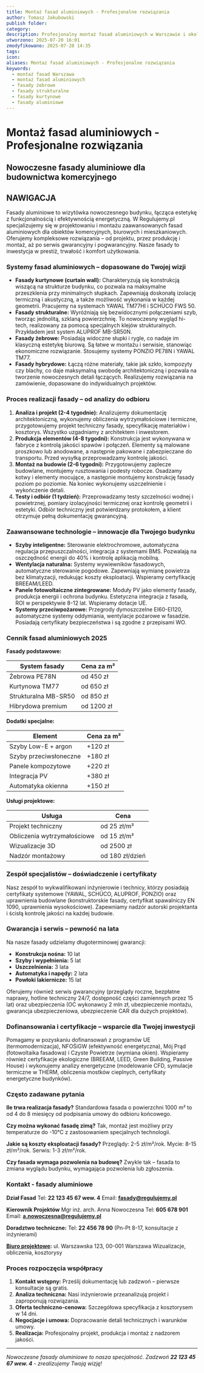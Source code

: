 ```yaml
---
title: Montaż fasad aluminiowych - Profesjonalne rozwiązania
author: Tomasz Jakubowski
publish folder:
category:
description: Profesjonalny montaż fasad aluminiowych w Warszawie i okolicach. Oferujemy fasady kurtynowe, strukturalne, żebrowe i hybrydowe. Kompleksowa realizacja od projektu po serwis.
utworzono: 2025-07-20 16:01
zmodyfikowano: 2025-07-28 14:35
tags:
icon:
aliases: Montaż fasad aluminiowych - Profesjonalne rozwiązania
keywords:
  - montaż fasad Warszawa
  - montaż fasad aluminiowych
  - fasady żebrowe
  - fasady strukturalne
  - fasady kurtynowe
  - fasady aluminiowe
---
```

# Montaż fasad aluminiowych - Profesjonalne rozwiązania

## Nowoczesne fasady aluminiowe dla budownictwa komercyjnego

## NAWIGACJA

Fasady aluminiowe to wizytówka nowoczesnego budynku, łącząca estetykę z funkcjonalnością i efektywnością energetyczną. W Regulujemy.pl specjalizujemy się w projektowaniu i montażu zaawansowanych fasad aluminiowych dla obiektów komercyjnych, biurowych i mieszkaniowych. Oferujemy kompleksowe rozwiązania – od projektu, przez produkcję i montaż, aż po serwis gwarancyjny i pogwarancyjny. Nasze fasady to inwestycja w prestiż, trwałość i komfort użytkowania.

### Systemy fasad aluminiowych – dopasowane do Twojej wizji

- **Fasady kurtynowe (curtain wall):** Charakteryzują się konstrukcją wiszącą na strukturze budynku, co pozwala na maksymalne przeszklenia przy minimalnych słupkach. Zapewniają doskonałą izolację termiczną i akustyczną, a także możliwość wykonania w każdej geometrii. Pracujemy na systemach YAWAL TM77HI i SCHÜCO FWS 50.
- **Fasady strukturalne:** Wyróżniają się bezwidocznymi połączeniami szyb, tworząc jednolitą, szklaną powierzchnię. To nowoczesny wygląd hi-tech, realizowany za pomocą specjalnych klejów strukturalnych. Przykładem jest system ALUPROF MB-SR50N.
- **Fasady żebrowe:** Posiadają widoczne słupki i rygle, co nadaje im klasyczną estetykę biurową. Są łatwe w montażu i serwisie, stanowiąc ekonomiczne rozwiązanie. Stosujemy systemy PONZIO PE78N i YAWAL TM77.
- **Fasady hybrydowe:** Łączą różne materiały, takie jak szkło, kompozyty czy blachy, co daje maksymalną swobodę architektoniczną i pozwala na tworzenie nowoczesnych detali łączących. Realizujemy rozwiązania na zamówienie, dopasowane do indywidualnych projektów.

### Proces realizacji fasady – od analizy do odbioru

1.  **Analiza i projekt (2-4 tygodnie):** Analizujemy dokumentację architektoniczną, wykonujemy obliczenia wytrzymałościowe i termiczne, przygotowujemy projekt techniczny fasady, specyfikację materiałów i kosztorys. Wszystko uzgadniamy z architektem i inwestorem.
2.  **Produkcja elementów (4-8 tygodni):** Konstrukcja jest wykonywana w fabryce z kontrolą jakości spawów i połączeń. Elementy są malowane proszkowo lub anodowane, a następnie pakowane i zabezpieczane do transportu. Przed wysyłką przeprowadzamy kontrolę jakości.
3.  **Montaż na budowie (2-6 tygodni):** Przygotowujemy zaplecze budowlane, montujemy rusztowania i podesty robocze. Osadzamy kotwy i elementy mocujące, a następnie montujemy konstrukcję fasady poziom po poziomie. Na koniec wykonujemy uszczelnienie i wykończenie detali.
4.  **Testy i odbiór (1 tydzień):** Przeprowadzamy testy szczelności wodnej i powietrznej, pomiary izolacyjności termicznej oraz kontrolę geometrii i estetyki. Odbiór techniczny jest potwierdzany protokołem, a klient otrzymuje pełną dokumentację gwarancyjną.

### Zaawansowane technologie – innowacje dla Twojego budynku

- **Szyby inteligentne:** Sterowanie elektrochromowe, automatyczna regulacja przepuszczalności, integracja z systemami BMS. Pozwalają na oszczędność energii do 40% i kontrolę aplikacją mobilną.
- **Wentylacja naturalna:** Systemy wywiewników fasadowych, automatyczne sterowanie pogodowe. Zapewniają wymianę powietrza bez klimatyzacji, redukując koszty eksploatacji. Wspieramy certyfikację BREEAM/LEED.
- **Panele fotowoltaiczne zintegrowane:** Moduły PV jako elementy fasady, produkcja energii i ochrona budynku. Estetyczna integracja z fasadą, ROI w perspektywie 8-12 lat. Wspieramy dotacje UE.
- **Systemy przeciwpożarowe:** Przegrody dymoszczelne EI60-EI120, automatyczne systemy oddymiania, wentylacje pożarowe w fasadzie. Posiadają certyfikaty bezpieczeństwa i są zgodne z przepisami WO.

### Cennik fasad aluminiowych 2025

**Fasady podstawowe:**

| System fasady | Cena za m² |
|---------------|------------|
| Żebrowa PE78N | od 450 zł |
| Kurtynowa TM77 | od 650 zł |
| Strukturalna MB-SR50 | od 850 zł |
| Hibrydowa premium | od 1200 zł |

**Dodatki specjalne:**

| Element | Cena za m² |
|---------|------------|
| Szyby Low-E + argon | +120 zł |
| Szyby przeciwsłoneczne | +180 zł |
| Panele kompozytowe | +220 zł |
| Integracja PV | +380 zł |
| Automatyka okienna | +150 zł |

**Usługi projektowe:**

| Usługa | Cena |
|--------|------|
| Projekt techniczny | od 25 zł/m² |
| Obliczenia wytrzymałościowe | od 15 zł/m² |
| Wizualizacje 3D | od 2500 zł |
| Nadzór montażowy | od 180 zł/dzień |

### Zespół specjalistów – doświadczenie i certyfikaty

Nasz zespół to wykwalifikowani inżynierowie i technicy, którzy posiadają certyfikaty systemowe (YAWAL, SCHÜCO, ALUPROF, PONZIO) oraz uprawnienia budowlane (konstruktorskie fasady, certyfikat spawalniczy EN 1090, uprawnienia wysokościowe). Zapewniamy nadzór autorski projektanta i ścisłą kontrolę jakości na każdej budowie.

### Gwarancja i serwis – pewność na lata

Na nasze fasady udzielamy długoterminowej gwarancji:

- **Konstrukcja nośna:** 10 lat
- **Szyby i wypełnienia:** 5 lat
- **Uszczelnienia:** 3 lata
- **Automatyka i napędy:** 2 lata
- **Powłoki lakiernicze:** 15 lat

Oferujemy również serwis gwarancyjny (przeglądy roczne, bezpłatne naprawy, hotline techniczny 24/7, dostępność części zamiennych przez 15 lat) oraz ubezpieczenia (OC wykonawcy 2 mln zł, ubezpieczenie montażu, gwarancja ubezpieczeniowa, ubezpieczenie CAR dla dużych projektów).

### Dofinansowania i certyfikacje – wsparcie dla Twojej inwestycji

Pomagamy w pozyskaniu dofinansowań z programów UE (termomodernizacja), NFOŚiGW (efektywność energetyczna), Mój Prąd (fotowoltaika fasadowa) i Czyste Powietrze (wymiana okien). Wspieramy również certyfikacje ekologiczne (BREEAM, LEED, Green Building, Passive House) i wykonujemy analizy energetyczne (modelowanie CFD, symulacje termiczne w THERM, obliczenia mostków cieplnych, certyfikaty energetyczne budynków).

### Często zadawane pytania

**Ile trwa realizacja fasady?**
Standardowa fasada o powierzchni 1000 m² to od 4 do 8 miesięcy od podpisania umowy do odbioru końcowego.

**Czy można wykonać fasadę zimą?**
Tak, montaż jest możliwy przy temperaturze do -10°C z zastosowaniem specjalnych technologii.

**Jakie są koszty eksploatacji fasady?**
Przeglądy: 2-5 zł/m²/rok. Mycie: 8-15 zł/m²/rok. Serwis: 1-3 zł/m²/rok.

**Czy fasada wymaga pozwolenia na budowę?**
Zwykle tak – fasada to zmiana wyglądu budynku, wymagająca pozwolenia lub zgłoszenia.

### Kontakt - fasady aluminiowe

**Dział Fasad**
Tel: **22 123 45 67 wew. 4**
Email: **fasady@regulujemy.pl**

**Kierownik Projektów**
Mgr inż. arch. Anna Nowoczesna
Tel: **605 678 901**
Email: **a.nowoczesna@regulujemy.pl**

**Doradztwo techniczne:**
Tel: **22 456 78 90**
(Pn-Pt 8-17, konsultacje z inżynierami)

**[Biuro projektowe](Biuro-projektowe.md):**
ul. Warszawska 123, 00-001 Warszawa
Wizualizacje, obliczenia, kosztorysy

### Proces rozpoczęcia współpracy

1.  **Kontakt wstępny:** Prześlij dokumentację lub zadzwoń – pierwsze konsultacje są gratis.
2.  **Analiza techniczna:** Nasi inżynierowie przeanalizują projekt i zaproponują rozwiązania.
3.  **Oferta techniczno-cenowa:** Szczegółowa specyfikacja z kosztorysem w 14 dni.
4.  **Negocjacje i umowa:** Dopracowanie detali technicznych i warunków umowy.
5.  **Realizacja:** Profesjonalny projekt, produkcja i montaż z nadzorem jakości.

---

*Nowoczesne fasady aluminiowe to nasza specjalność. Zadzwoń **22 123 45 67 wew. 4** - zrealizujemy Twoją wizję!*
